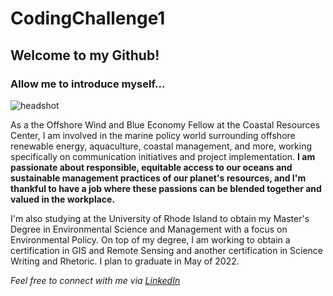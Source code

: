 # CodingChallenge1

## Welcome to my Github!

### Allow me to introduce myself...

![headshot](https://user-images.githubusercontent.com/98616358/152384622-04522e5f-1877-4cde-acae-fb65cd8babe9.jpeg)

As a the Offshore Wind and Blue Economy Fellow at the Coastal Resources Center, I am involved in the marine policy world surrounding offshore renewable energy, aquaculture, coastal management, and more, working specifically on communication initiatives and project implementation. **I am passionate about responsible, equitable access to our oceans and sustainable management practices of our planet's resources, and I'm thankful to have a job where these passions can be blended together and valued in the workplace.**

I'm also studying at the University of Rhode Island to obtain my Master's Degree in Environmental Science and Management with a focus on Environmental Policy. On top of my degree, I am working to obtain a certification in GIS and Remote Sensing and another certification in Science Writing and Rhetoric. I plan to graduate in May of 2022.

*Feel free to connect with me via [LinkedIn](https://www.linkedin.com/in/abbey-greene-148479111/)*
